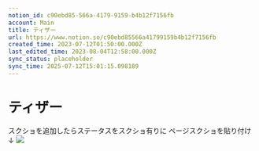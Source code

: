 ```yaml
---
notion_id: c90ebd85-566a-4179-9159-b4b12f7156fb
account: Main
title: ティザー
url: https://www.notion.so/c90ebd85566a41799159b4b12f7156fb
created_time: 2023-07-12T01:50:00.000Z
last_edited_time: 2023-08-04T12:58:00.000Z
sync_status: placeholder
sync_time: 2025-07-12T15:01:15.098189
---
```

# ティザー

スクショを追加したらステータスをスクショ有りに
ページスクショを貼り付け↓
![](https://prod-files-secure.s3.us-west-2.amazonaws.com/736adce6-a3a4-4a64-9f74-d9aa055c96d2/e600f3a7-5439-4394-9da0-e59fe39d51bc/screencapture-holizon-knap-jp-2023-07-12-15_35_52.png?X-Amz-Algorithm=AWS4-HMAC-SHA256&X-Amz-Content-Sha256=UNSIGNED-PAYLOAD&X-Amz-Credential=ASIAZI2LB4667JLGHFMF%2F20250719%2Fus-west-2%2Fs3%2Faws4_request&X-Amz-Date=20250719T051110Z&X-Amz-Expires=3600&X-Amz-Security-Token=IQoJb3JpZ2luX2VjEIT%2F%2F%2F%2F%2F%2F%2F%2F%2F%2FwEaCXVzLXdlc3QtMiJIMEYCIQDJ5f4%2FqbPkG5m0wE81eORG5KZ97VDGonsSrDz4dJP1uQIhAOjaezrihy32TMswbC3SC5chCBv86xFpFa4oMMwy1nW2KogECJ3%2F%2F%2F%2F%2F%2F%2F%2F%2F%2FwEQABoMNjM3NDIzMTgzODA1IgwJFMRZAp75bydenhQq3AMf6ZuaC3L5fVrJtnRPx1hVT5eV3m5eh6dkOfTq6kmfu2qiEm5%2Bw1yegFKIWi18Qkla7AuMlDqh59hy4LITaEYPrr2cVpHRHBUqMdUM9%2BCtUPzOW6vi8eI0NZ7erykjxx2JXif4Cj8mzdEGPO0X86PTE7zM%2BBCzBOYEfvKB1y00tSfywKgpGowAnW5tb%2BQ0ahmn5rRCRXJCJ3L%2BRHsRQFux8xftXTsZKSCSDTtRDla81rw789SKgkhTtMDYpVDUxQ2QVEYDtoG%2FpERpuGZZ7%2F01r4M8iT62bc6D1hanphFh8HW8NnSmIbDDbzf%2FLfQc%2Fqu%2BOQZp37AtrgzXt5BBYUWvhO7SpVE2006eInqtTUQrHhkrNL7KTfO3IHoF9NEv1LzXRGUShYcOXYciTiVYHoSWrrGyjGDVn7FqGZLEUMth63afF2HrihlYIr1DIwYQsz5qbTiipi%2BpGsYfYnquuJpj0WV0tDdZp0uEpeIKHzOijGDlxke3H222pNiWPalEHgD51bdTXjdJNNXyrA2ZPyMokn%2FD4Il1ES4b6ffvhskjRXNIQka2aPvYGwt5kOLgt8MUNPzXcBJB4oB2GbeEdH4UaWG2Cwko4BTYsfq4Km67de6slHrzsg0g0Nur5jDRquzDBjqkATnYwTbQyJgDrNkJ0hMxEpc8Y8zG0i%2F0vJ6OwswK1pbazLfJeanPaOwhyog6Ia8JRnWqtzw4wQ3odev97qWtA8AR%2BJUFwAJNbFB%2FOcM%2FSW8vsLnJy7L61QgKhYLyeLxAuORvEciyQdOQxrpJ3XNZ9jsTmicWBmb8tCXbJviKTXtscJbCBnpfQFzLTXE%2Bs6nUcm%2F9vr9QmGDtAoyZzJazGq639Reu&X-Amz-Signature=2546f53aa0ce35b9d4db2715e846bcea5103812f6da29c1c4c87e7ec883b38d5&X-Amz-SignedHeaders=host&x-amz-checksum-mode=ENABLED&x-id=GetObject)